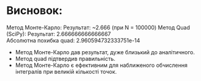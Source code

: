 # Висновок:
Метод Монте-Карло:
Результат: ~2.666 (при N = 100000)
Метод Quad (SciPy):
Результат: 2.666666666666667  
Абсолютна похибка quad: 2.960594732333751e-14

- Метод Монте-Карло дав результат, дуже близький до аналітичного.
- Метод quad підтвердив правильність.
- Метод Монте-Карло є ефективним для наближеного обчислення інтегралів при великій кількості точок.
